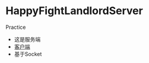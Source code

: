 # HappyFightLandlordServer
Practice
* 这是服务端
* [客户端](https://github.com/MirrorAndLight/HappyFightLandlord)
* 基于Socket
